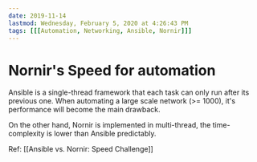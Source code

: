 ```yaml
---
date: 2019-11-14
lastmod: Wednesday, February 5, 2020 at 4:26:43 PM
tags: [[[Automation, Networking, Ansible, Nornir]]]
---
```

# Nornir's Speed for automation

Ansible is a single-thread framework that each task can only run after its previous one. When automating a large scale network (>= 1000), it's performance will become the main drawback.

On the other hand, Nornir is implemented in multi-thread, the time-complexity is lower than Ansible predictably.

Ref: [[Ansible vs. Nornir: Speed Challenge]]
